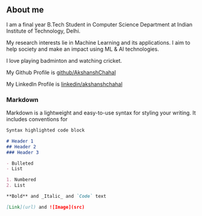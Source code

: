 ## About me
I am a final year B.Tech Student in Computer Science Department at Indian Institute of Technology, Delhi.

My research interests lie in Machine Learning and its applications. I aim to help society and make an impact using ML & AI technologies.

I love playing badminton and watching cricket.

My Github Profile is [github/AkshanshChahal](https://github.com/AkshanshChahal) 

My LinkedIn Profile is [linkedin/akshanshchahal](www.linkedin.com/in/akshanshchahal)

### Markdown

Markdown is a lightweight and easy-to-use syntax for styling your writing. It includes conventions for

```markdown
Syntax highlighted code block

# Header 1
## Header 2
### Header 3

- Bulleted
- List

1. Numbered
2. List

**Bold** and _Italic_ and `Code` text

[Link](url) and ![Image](src)
```
